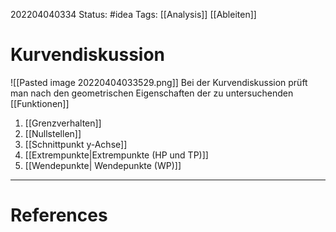 202204040334
Status: #idea
Tags: [[Analysis]] [[Ableiten]] 

# Kurvendiskussion
![[Pasted image 20220404033529.png]]
Bei der Kurvendiskussion prüft man nach den geometrischen Eigenschaften der zu untersuchenden [[Funktionen]]
1. [[Grenzverhalten]]
2. [[Nullstellen]]
3. [[Schnittpunkt y-Achse]]
4. [[Extrempunkte|Extrempunkte (HP und TP)]]
5. [[Wendepunkte| Wendepunkte (WP)]]

___
# References
